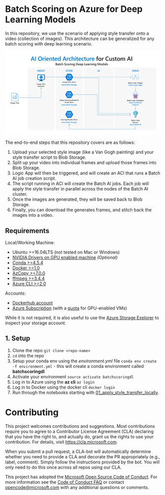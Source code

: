 # Batch Scoring on Azure for Deep Learning Models

In this repository, we use the scenario of applying style transfer onto a video (collection of images). This architecture can be generalized for any batch scoring with deep learning scenario.

![Reference Architecture Diagram](/assets/batch-scoring-for-dl-models.PNG)

The end-to-end steps that this repository covers are as follows:
1. Upload your selected style image (like a Van Gogh painting) and your style transfer script to Blob Storage.
2. Split up your video into individual frames and upload those frames into Blob Storage.
3. Logic App will then be triggered, and will create an ACI that runs a Batch AI job creation script.
4. The script running in ACI will create the Batch AI jobs. Each job will apply the style transfer in parallel across the nodes of the Batch AI cluster.
5. Once the images are generated, they will be saved back to Blob Storage.
6. Finally, you can download the generates frames, and stitch back the images into a video.

## Requirements

Local/Working Machine:
- Ubuntu >=16.04LTS (not tested on Mac or Windows)
- [NVIDIA Drivers on GPU enabled machine](https://linuxconfig.org/how-to-install-the-nvidia-drivers-on-ubuntu-18-04-bionic-beaver-linux) _(Optional)_ 
- [Conda >=4.5.4](https://conda.io/docs/)
- [Docker >=1.0](https://docs.docker.com/install/linux/docker-ce/ubuntu/#install-docker-ce-1) 
- [AzCopy >=7.0.0](https://docs.microsoft.com/en-us/azure/storage/common/storage-use-azcopy-linux?toc=%2fazure%2fstorage%2ffiles%2ftoc.json)
- [ffmpeg >=3.4.4](https://tecadmin.net/install-ffmpeg-on-linux/)
- [Azure CLI >=2.0](https://docs.microsoft.com/en-us/cli/azure/?view=azure-cli-latest)

Accounts:
- [Dockerhub account](https://hub.docker.com/)
- [Azure Subscription](https://azure.microsoft.com/en-us/free/) (with a [quota](https://docs.microsoft.com/en-us/azure/azure-supportability/resource-manager-core-quotas-request) for GPU-enabled VMs)

While it is not required, it is also useful to use the [Azure Storage Explorer](https://azure.microsoft.com/en-us/features/storage-explorer/) to inspect your storage account.

## 1. Setup

1. Clone the repo `git clone <repo-name>`
2. `cd` into the repo
3. Setup your conda env using the _environment.yml_ file `conda env create -f environment.yml` - this will create a conda environment called __batchscoringdl__
4. Activate your environment `source activate batchscoringdl`
5. Log in to Azure using the __az cli__ `az login`
6. Log in to Docker using the docker cli `docker login`
7. Run through the notebooks starting with [01_apply_style_transfer_locally](./01_apply_style_transfer_locally.ipynb).

# Contributing

This project welcomes contributions and suggestions.  Most contributions require you to agree to a
Contributor License Agreement (CLA) declaring that you have the right to, and actually do, grant us
the rights to use your contribution. For details, visit https://cla.microsoft.com.

When you submit a pull request, a CLA-bot will automatically determine whether you need to provide
a CLA and decorate the PR appropriately (e.g., label, comment). Simply follow the instructions
provided by the bot. You will only need to do this once across all repos using our CLA.

This project has adopted the [Microsoft Open Source Code of Conduct](https://opensource.microsoft.com/codeofconduct/).
For more information see the [Code of Conduct FAQ](https://opensource.microsoft.com/codeofconduct/faq/) or
contact [opencode@microsoft.com](mailto:opencode@microsoft.com) with any additional questions or comments.

